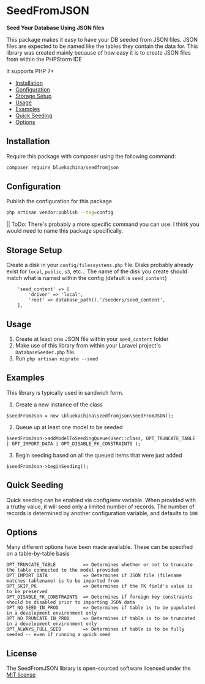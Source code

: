 # SeedFromJSON

**Seed Your Database Using JSON files**

This package makes it easy to have your DB seeded from JSON files.
JSON files are expected to be named like the tables they contain the data for.
This library was created mainly because of how easy it is to create JSON files from within the PHPStorm IDE

It supports PHP 7+

- [Installation](#installation)
- [Configuration](#configuration)
- [Storage Setup](#storage-setup)
- [Usage](#usage)
- [Examples](#examples)
- [Quick Seeding](#quick-seeding)
- [Options](#options)


## Installation

Require this package with composer using the following command:

```bash
composer require bluekachina/seedfromjson
```

## Configuration

Publish the configuration for this package
```bash
php artisan vendor:publish --tag=config
```
|| ToDo: There's probably a more specific command you can use.  I think you would need to name this package specifically.


## Storage Setup

Create a disk in your `config/filessystems.php` file.
Disks probably already exist for `local`, `public`, `s3`, etc...
The name of the disk you create should match what is named within the config (default is `seed_content`)
```
    'seed_content' => [
        'driver' => 'local',
        'root' => database_path().'/seeders/seed_content',
    ],
```


## Usage
1) Create at least one JSON file within your `seed_content` folder
2) Make use of this library from within your Laravel project's `DatabaseSeeder.php` file.
3) Run `php artisan migrate --seed`

## Examples
This library is typically used in sandwich form.
1) Create a new instance of the class
```
$seedFromJson = new \bluekachina\seedfromjson\SeedFromJSON();
```

2) Queue up at least one model to be seeded 
```
$seedFromJson->addModelToSeedingQueue(User::class, OPT_TRUNCATE_TABLE | OPT_IMPORT_DATA | OPT_DISABLE_FK_CONSTRAINTS );
```

3) Begin seeding based on all the queued items that were just added
```
$seedFromJson->beginSeeding();
``` 
## Quick Seeding
Quick seeding can be enabled via config/env variable.
When provided with a truthy value, it will seed only a limited number of records.
The number of records is determined by another configuration variable, and defaults to `100`

## Options
Many different options have been made available.  These can be specified on a table-by-table basis
```
OPT_TRUNCATE_TABLE          => Determines whether or not to truncate the table connected to the model provided
OPT_IMPORT_DATA             => Determines if JSON file (filename matches tablename) is to be imported from
OPT_SKIP_PK                 => Determines if the PK field's value is to be preserved
OPT_DISABLE_FK_CONSTRAINTS  => Determines if foreign key constraints should be disabled prior to importing JSON data
OPT_NO_SEED_IN_PROD         => Determines if table is to be populated in a development environment only
OPT_NO_TRUNCATE_IN_PROD     => Determines if table is to be truncated in a development environment only
OPT_ALWAYS_FULL_SEED        => Determines if table is to be fully seeded -- even if running a quick seed
```



## License

The SeedFromJSON library is open-sourced software licensed under the [MIT license](http://opensource.org/licenses/MIT)

